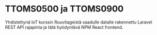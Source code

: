# TTOMS0500 ja TTOMS0900

Yhdistettynä IoT kurssin Ruuvitageistä saadulle datalle rakennettu Laravel REST API rajapinta ja tätä hyödyntävä NPM React frontend.
